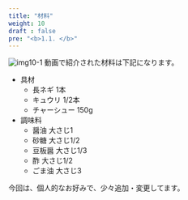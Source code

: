 ```yaml
---
title: "材料"
weight: 10
draft : false
pre: "<b>1.1. </b>"
---
```

![img10-1](/images/img10-1.JPG)
動画で紹介された材料は下記になります。
- 具材
  - 長ネギ        1本
  - キュウリ      1/2本
  - チャーシュー  150g
- 調味料
  - 醤油          大さじ1
  - 砂糖          大さじ1/2
  - 豆板醤        大さじ1/3
  - 酢            大さじ1/2
  - ごま油        大さじ3
  
今回は、個人的なお好みで、少々追加・変更してます。 